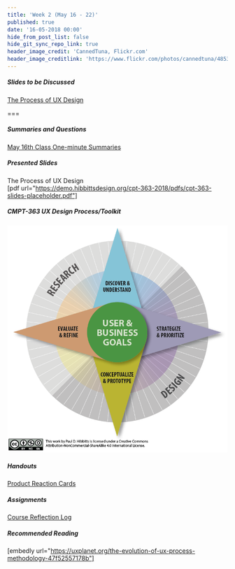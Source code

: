 ```yaml
---
title: 'Week 2 (May 16 - 22)'
published: true
date: '16-05-2018 00:00'
hide_from_post_list: false
hide_git_sync_repo_link: true
header_image_credit: 'CannedTuna, Flickr.com'
header_image_creditlink: 'https://www.flickr.com/photos/cannedtuna/4853380320/'
---
```


##### Slides to be Discussed
[The Process of UX Design ](https://demo.hibbittsdesign.org/cpt-363-2018/pdfs/cpt-363-slides-placeholder.pdf)  

===

##### Summaries and Questions  
[May 16th Class One-minute Summaries](https://sso.canvaslms.com/courses/1413912/assignments/9519525)

##### Presented Slides  
The Process of UX Design  
[pdf url="https://demo.hibbittsdesign.org/cpt-363-2018/pdfs/cpt-363-slides-placeholder.pdf"]  

##### CMPT-363 UX Design Process/Toolkit
![CMPT-363 UX Design Process/Toolkit Diagram](ux-design-process-v4.png)

##### Handouts
[Product Reaction Cards](https://sso.canvaslms.com/courses/1413912/files/folder/Handouts/Product%20Reaction%20Cards)  

##### Assignments
[Course Reflection Log](https://sso.canvaslms.com/courses/1413912/assignments/9519528)  

##### Recommended Reading  
[embedly url="https://uxplanet.org/the-evolution-of-ux-process-methodology-47f52557178b"]
